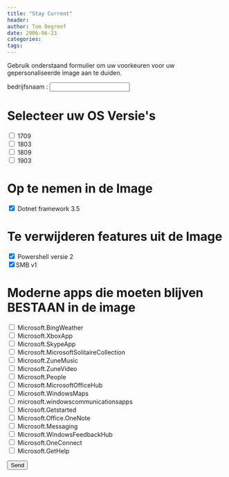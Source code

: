 ```yaml
---
title: "Stay Current"
header:
author: Tom Degreef
date: 2006-06-23 
categories:
tags:
---
```


Gebruik onderstaand formulier om uw voorkeuren voor uw gepersonaliseerde image aan te duiden.


<form action="http://formspree.io/info@oscc.be" method="POST">
bedrijfsnaam : <input name="BedrijfsNaam" type="text" maxlength="255" value=""/>

<h1> Selecteer uw OS Versie's </h1>

 <input name="1709" type="checkbox" value="1709" /> 1709 <br>
 <input name="1803" type="checkbox" value="1803" /> 1803 <br>
 <input name="1809" type="checkbox" value="1809" /> 1809 <br>
 <input name="1903" type="checkbox" value="1903" /> 1903

<h1> Op te nemen in de Image</h1>

<input name="Dotnet35" type="checkbox" value="Dotnet framework 3.5" checked/> Dotnet framework 3.5

<h1>Te verwijderen features uit de Image</h1>

<input name="Posh2" type="checkbox" value="Powershell versie 2" checked /> Powershell versie 2 <br>
<input name="SMBv1" type="checkbox" value="SMB v1" checked/>SMB v1

<h1>Moderne apps die moeten blijven BESTAAN in de image</h1>

<input name="Microsoft.BingWeather" type="checkbox" value="Microsoft.BingWeather" /> Microsoft.BingWeather <br>
<input name="Microsoft.XboxApp" type="checkbox" value="Microsoft.XboxApp" /> Microsoft.XboxApp <br>
<input name="Microsoft.SkypeApp" type="checkbox" value="Microsoft.SkypeApp" /> Microsoft.SkypeApp <br>
<input name="Microsoft.MicrosoftSolitaireCollection" type="checkbox" value="Microsoft.MicrosoftSolitaireCollection" /> Microsoft.MicrosoftSolitaireCollection <br>
<input name="Microsoft.ZuneMusic" type="checkbox" value="Microsoft.ZuneMusic" /> Microsoft.ZuneMusic <br>
<input name="Microsoft.ZuneVideo" type="checkbox" value="Microsoft.ZuneVideo" /> Microsoft.ZuneVideo <br>
<input name="Microsoft.People" type="checkbox" value="Microsoft.People" /> Microsoft.People <br>
<input name="Microsoft.MicrosoftOfficeHub" type="checkbox" value="Microsoft.MicrosoftOfficeHub" /> Microsoft.MicrosoftOfficeHub <br>
<input name="Microsoft.WindowsMaps" type="checkbox" value="Microsoft.WindowsMaps" /> Microsoft.WindowsMaps <br>
<input name="microsoft.windowscommunicationsapps" type="checkbox" value="microsoft.windowscommunicationsapps" /> microsoft.windowscommunicationsapps <br>
<input name="Microsoft.Getstarted" type="checkbox" value="Microsoft.Getstarted" /> Microsoft.Getstarted <br>
<input name="Microsoft.Office.OneNote" type="checkbox" value="Microsoft.Office.OneNote" /> Microsoft.Office.OneNote <br>
<input name="Microsoft.Messaging" type="checkbox" value="Microsoft.Messaging" /> Microsoft.Messaging <br>
<input name="Microsoft.WindowsFeedbackHub" type="checkbox" value="Microsoft.WindowsFeedbackHub" /> Microsoft.WindowsFeedbackHub <br>
<input name="Microsoft.OneConnect" type="checkbox" value="Microsoft.OneConnect" /> Microsoft.OneConnect <br>
<input name="Microsoft.GetHelp" type="checkbox" value="Microsoft.GetHelp" /> Microsoft.GetHelp <br>

<button type="submit">Send</button>
</form>